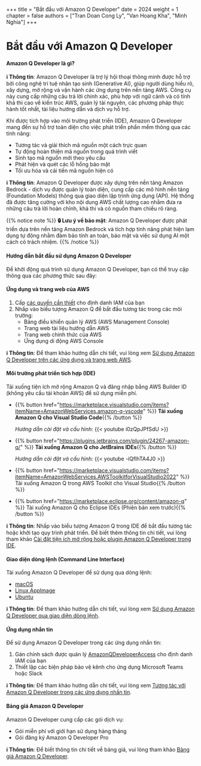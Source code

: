+++
title = "Bắt đầu với Amazon Q Developer"
date = 2024
weight = 1
chapter = false
authors = ["Tran Doan Cong Ly", "Van Hoang Kha", "Minh Nghia"]
+++

# Bắt đầu với Amazon Q Developer

#### Amazon Q Developer là gì?

**ℹ️ Thông tin**: Amazon Q Developer là trợ lý hội thoại thông minh được hỗ trợ bởi công nghệ trí tuệ nhân tạo sinh (Generative AI), giúp người dùng hiểu rõ, xây dựng, mở rộng và vận hành các ứng dụng trên nền tảng AWS. Công cụ này cung cấp những câu trả lời chính xác, phù hợp với ngữ cảnh và có tính khả thi cao về kiến trúc AWS, quản lý tài nguyên, các phương pháp thực hành tốt nhất, tài liệu hướng dẫn và dịch vụ hỗ trợ.

Khi được tích hợp vào môi trường phát triển (IDE), Amazon Q Developer mang đến sự hỗ trợ toàn diện cho việc phát triển phần mềm thông qua các tính năng:
- Tương tác và giải thích mã nguồn một cách trực quan
- Tự động hoàn thiện mã nguồn trong quá trình viết
- Sinh tạo mã nguồn mới theo yêu cầu
- Phát hiện và quét các lỗ hổng bảo mật
- Tối ưu hóa và cải tiến mã nguồn hiện có

**ℹ️ Thông tin**: Amazon Q Developer được xây dựng trên nền tảng Amazon Bedrock - dịch vụ được quản lý toàn diện, cung cấp các mô hình nền tảng (Foundation Models) thông qua giao diện lập trình ứng dụng (API). Hệ thống đã được tăng cường với kho nội dung AWS chất lượng cao nhằm đưa ra những câu trả lời hoàn chỉnh, khả thi và có nguồn tham chiếu rõ ràng.

{{% notice note %}}
**🔒 Lưu ý về bảo mật**: Amazon Q Developer được phát triển dựa trên nền tảng Amazon Bedrock và tích hợp tính năng phát hiện lạm dụng tự động nhằm đảm bảo tính an toàn, bảo mật và việc sử dụng AI một cách có trách nhiệm.
{{% /notice %}}

#### Hướng dẫn bắt đầu sử dụng Amazon Q Developer

Để khởi động quá trình sử dụng Amazon Q Developer, bạn có thể truy cập thông qua các phương thức sau đây:

#### Ứng dụng và trang web của AWS

1. Cấp [các quyền cần thiết](https://docs.aws.amazon.com/amazonq/latest/qdeveloper-ug/security_iam_id-based-policy-examples.html) cho định danh IAM của bạn
2. Nhấp vào biểu tượng Amazon Q để bắt đầu tương tác trong các môi trường:
   - Bảng điều khiển quản lý AWS (AWS Management Console)
   - Trang web tài liệu hướng dẫn AWS
   - Trang web chính thức của AWS
   - Ứng dụng di động AWS Console

**ℹ️ Thông tin**: Để tham khảo hướng dẫn chi tiết, vui lòng xem [Sử dụng Amazon Q Developer trên các ứng dụng và trang web AWS](https://docs.aws.amazon.com/amazonq/latest/qdeveloper-ug/q-on-aws.html).

#### Môi trường phát triển tích hợp (IDE)

Tải xuống tiện ích mở rộng Amazon Q và đăng nhập bằng AWS Builder ID (không yêu cầu tài khoản AWS) để sử dụng miễn phí.

- {{% button href="https://marketplace.visualstudio.com/items?itemName=AmazonWebServices.amazon-q-vscode" %}} **Tải xuống Amazon Q cho Visual Studio Code**{{% /button %}}<br>

  _Hướng dẫn cài đặt và cấu hình:_
  {{< youtube i0zQpJPfSdU >}}

- {{% button href="https://plugins.jetbrains.com/plugin/24267-amazon-q/" %}} **Tải xuống Amazon Q cho JetBrains IDEs**{{% /button %}}<br>

  _Hướng dẫn cài đặt và cấu hình:_
  {{< youtube -iQfIhTA4J0 >}}

- {{% button href="https://marketplace.visualstudio.com/items?itemName=AmazonWebServices.AWSToolkitforVisualStudio2022" %}} Tải xuống Amazon Q trong AWS Toolkit cho Visual Studio{{% /button %}}<br>

- {{% button href="https://marketplace.eclipse.org/content/amazon-q" %}} Tải xuống Amazon Q cho Eclipse IDEs (Phiên bản xem trước){{% /button %}}

**ℹ️ Thông tin**: Nhấp vào biểu tượng Amazon Q trong IDE để bắt đầu tương tác hoặc khởi tạo quy trình phát triển. Để biết thêm thông tin chi tiết, vui lòng tham khảo [Cài đặt tiện ích mở rộng hoặc plugin Amazon Q Developer trong IDE](https://docs.aws.amazon.com/amazonq/latest/qdeveloper-ug/q-in-IDE-setup.html).

#### Giao diện dòng lệnh (Command Line Interface)

Tải xuống Amazon Q Developer để sử dụng qua dòng lệnh:

- [macOS](https://docs.aws.amazon.com/amazonq/latest/qdeveloper-ug/command-line-installing.html#command-line-installing-macos)
- [Linux AppImage](https://docs.aws.amazon.com/amazonq/latest/qdeveloper-ug/command-line-installing.html#command-line-installing-appimage)
- [Ubuntu](https://docs.aws.amazon.com/amazonq/latest/qdeveloper-ug/command-line-installing.html#command-line-installing-ubuntu)

**ℹ️ Thông tin**: Để tham khảo hướng dẫn chi tiết, vui lòng xem [Sử dụng Amazon Q Developer qua giao diện dòng lệnh](https://docs.aws.amazon.com/amazonq/latest/qdeveloper-ug/command-line.html).

#### Ứng dụng nhắn tin

Để sử dụng Amazon Q Developer trong các ứng dụng nhắn tin:

1. Gán chính sách được quản lý [AmazonQDeveloperAccess](https://docs.aws.amazon.com/amazonq/latest/qdeveloper-ug/managed-policy.html#amazonq-policy-fullaccess) cho định danh IAM của bạn
2. Thiết lập các biện pháp bảo vệ kênh cho ứng dụng Microsoft Teams hoặc Slack

**ℹ️ Thông tin**: Để tham khảo hướng dẫn chi tiết, vui lòng xem [Tương tác với Amazon Q Developer trong các ứng dụng nhắn tin](https://docs.aws.amazon.com/amazonq/latest/qdeveloper-ug/q-in-chat-applications.html).

#### Bảng giá Amazon Q Developer

Amazon Q Developer cung cấp các gói dịch vụ:
- Gói miễn phí với giới hạn sử dụng hàng tháng
- Gói đăng ký Amazon Q Developer Pro

**ℹ️ Thông tin**: Để biết thông tin chi tiết về bảng giá, vui lòng tham khảo [Bảng giá Amazon Q Developer](https://aws.amazon.com/q/developer/pricing).